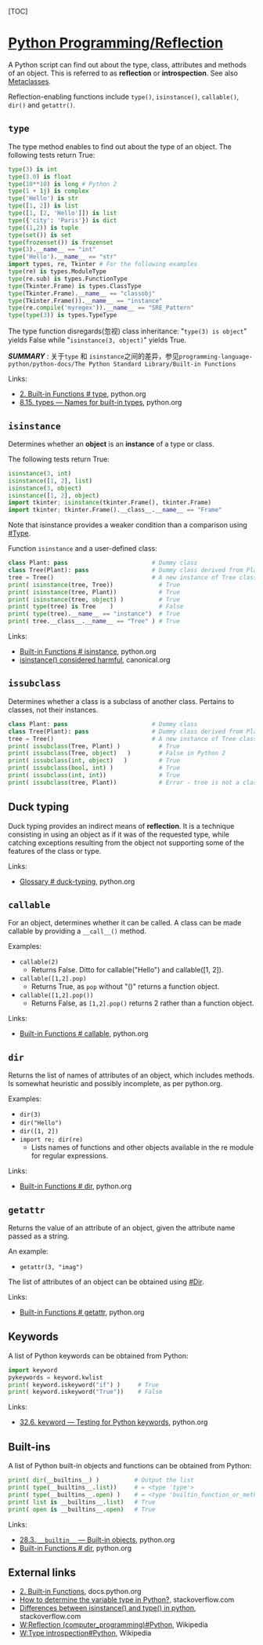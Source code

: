 [TOC]



# [Python Programming/Reflection](https://en.wikibooks.org/wiki/Python_Programming/Reflection)

A Python script can find out about the type, class, attributes and methods of an object. This is referred to as **reflection** or **introspection**. See also [Metaclasses](https://en.wikibooks.org/wiki/Python_Programming/Metaclasses).

Reflection-enabling functions include `type()`, `isinstance()`, `callable()`, `dir()` and `getattr()`.

## `type`

The type method enables to find out about the type of an object. The following tests return True:

```python
type(3) is int
type(3.0) is float
type(10**10) is long # Python 2
type(1 + 1j) is complex
type('Hello') is str
type([1, 2]) is list
type([1, [2, 'Hello']]) is list
type({'city': 'Paris'}) is dict
type((1,2)) is tuple
type(set()) is set
type(frozenset()) is frozenset
type(3).__name__ == "int"
type('Hello').__name__ == "str"
import types, re, Tkinter # For the following examples
type(re) is types.ModuleType
type(re.sub) is types.FunctionType
type(Tkinter.Frame) is types.ClassType
type(Tkinter.Frame).__name__ == "classobj"
type(Tkinter.Frame()).__name__ == "instance"
type(re.compile('myregex')).__name__ == "SRE_Pattern"
type(type(3)) is types.TypeType
```

The type function disregards(忽视) class inheritance: "`type(3) is object`" yields False while "`isinstance(3, object)`" yields True.

***SUMMARY*** : 关于`type` 和 `isinstance`之间的差异，参见`programming-language-python/python-docs/The Python Standard Library/Built-in Functions`

Links:

- [2. Built-in Functions # type](https://docs.python.org/2/library/functions.html#type), python.org
- [8.15. types — Names for built-in types](https://docs.python.org/2/library/types.html), python.org





## `isinstance`

Determines whether an **object** is an **instance** of a type or class.

The following tests return True:

```python
isinstance(3, int)
isinstance([1, 2], list)
isinstance(3, object)
isinstance([1, 2], object)
import tkinter; isinstance(tkinter.Frame(), tkinter.Frame)
import tkinter; tkinter.Frame().__class__.__name__ == "Frame"
```

Note that isinstance provides a weaker condition than a comparison using [#Type](https://en.wikibooks.org/wiki/Python_Programming/Reflection#Type).

Function `isinstance` and a user-defined class:

```python
class Plant: pass                        # Dummy class
class Tree(Plant): pass                  # Dummy class derived from Plant
tree = Tree()                            # A new instance of Tree class
print( isinstance(tree, Tree))             # True
print( isinstance(tree, Plant))            # True
print( isinstance(tree, object) )          # True
print( type(tree) is Tree    )             # False
print( type(tree).__name__ == "instance")  # True
print( tree.__class__.__name__ == "Tree" ) # True
```

Links:

- [Built-in Functions # isinstance](https://docs.python.org/2/library/functions.html#isinstance), python.org
- [isinstance() considered harmful](http://canonical.org/~kragen/isinstance/), canonical.org



## `issubclass`



Determines whether a class is a subclass of another class. Pertains to classes, not their instances.

```python
class Plant: pass                        # Dummy class
class Tree(Plant): pass                  # Dummy class derived from Plant
tree = Tree()                            # A new instance of Tree class
print( issubclass(Tree, Plant) )           # True
print( issubclass(Tree, object)   )        # False in Python 2
print( issubclass(int, object)   )         # True
print( issubclass(bool, int) )             # True
print( issubclass(int, int))               # True
print( issubclass(tree, Plant))            # Error - tree is not a class
```



## Duck typing

Duck typing provides an indirect means of **reflection**. It is a technique consisting in using an object as if it was of the requested type, while catching exceptions resulting from the object not supporting some of the features of the class or type.

Links:

- [Glossary # duck-typing](https://docs.python.org/3/glossary.html#term-duck-typing), python.org



## `callable`

For an object, determines whether it can be called. A class can be made callable by providing a `__call__()` method.

Examples:

- `callable(2)`
  - Returns False. Ditto for callable("Hello") and callable([1, 2]).
- `callable([1,2].pop)`
  - Returns True, as `pop` without "()" returns a function object.
- `callable([1,2].pop())`
  - Returns False, as `[1,2].pop()` returns 2 rather than a function object.

Links:

- [Built-in Functions # callable](https://docs.python.org/2/library/functions.html#callable), python.org





## `dir`



Returns the list of names of attributes of an object, which includes methods. Is somewhat heuristic and possibly incomplete, as per python.org.

Examples:

- `dir(3)`
- `dir("Hello")`
- `dir([1, 2])`
- `import re; dir(re)`
  - Lists names of functions and other objects available in the re module for regular expressions.

Links:

- [Built-in Functions # dir](https://docs.python.org/2/library/functions.html#dir), python.org



## `getattr`



Returns the value of an attribute of an object, given the attribute name passed as a string.

An example:

- `getattr(3, "imag")`

The list of attributes of an object can be obtained using [#Dir](https://en.wikibooks.org/wiki/Python_Programming/Reflection#Dir).

Links:

- [Built-in Functions # getattr](https://docs.python.org/2/library/functions.html#getattr), python.org



## Keywords

A list of Python keywords can be obtained from Python:

```python
import keyword
pykeywords = keyword.kwlist
print( keyword.iskeyword("if") )     # True
print( keyword.iskeyword("True"))    # False
```

Links:

- [32.6. keyword — Testing for Python keywords](https://docs.python.org/2/library/keyword.html), python.org



## Built-ins

A list of Python built-in objects and functions can be obtained from Python:

```python
print( dir(__builtins__) )          # Output the list
print( type(__builtins__.list))     # = <type 'type'>
print( type(__builtins__.open) )    # = <type 'builtin_function_or_method'>
print( list is __builtins__.list)   # True
print( open is __builtins__.open)   # True
```

Links:

- [28.3. `__builtin__` — Built-in objects](https://docs.python.org/2/library/__builtin__.html), python.org
- [Built-in Functions # dir](https://docs.python.org/2/library/functions.html#dir), python.org



## External links



- [2. Built-in Functions](http://docs.python.org/2/library/functions.html), docs.python.org
- [How to determine the variable type in Python?](http://stackoverflow.com/questions/402504/how-to-determine-the-variable-type-in-python), stackoverflow.com
- [Differences between isinstance() and type() in python](http://stackoverflow.com/questions/1549801/differences-between-isinstance-and-type-in-python), stackoverflow.com
- [W:Reflection (computer_programming)#Python](https://en.wikipedia.org/wiki/Reflection_(computer_programming)#Python), Wikipedia
- [W:Type introspection#Python](https://en.wikipedia.org/wiki/Type_introspection#Python), Wikipedia